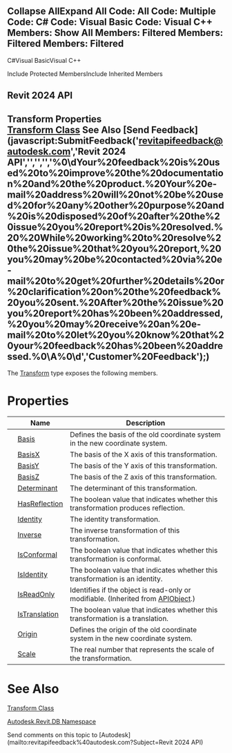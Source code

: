 ﻿

Collapse AllExpand All Code: All Code: Multiple Code: C# Code: Visual Basic Code: Visual C++  Members: Show All Members: Filtered Members: Filtered Members: Filtered   
---  
  
C#Visual BasicVisual C++

Include Protected MembersInclude Inherited Members

Revit 2024 API  
---  
Transform Properties  
[Transform Class](58dd01c8-b3fc-7142-e4f3-c524079a282d.md) See Also [Send Feedback](javascript:SubmitFeedback\('revitapifeedback@autodesk.com','Revit 2024 API','','','','%0\\dYour%20feedback%20is%20used%20to%20improve%20the%20documentation%20and%20the%20product.%20Your%20e-mail%20address%20will%20not%20be%20used%20for%20any%20other%20purpose%20and%20is%20disposed%20of%20after%20the%20issue%20you%20report%20is%20resolved.%20%20While%20working%20to%20resolve%20the%20issue%20that%20you%20report,%20you%20may%20be%20contacted%20via%20e-mail%20to%20get%20further%20details%20or%20clarification%20on%20the%20feedback%20you%20sent.%20After%20the%20issue%20you%20report%20has%20been%20addressed,%20you%20may%20receive%20an%20e-mail%20to%20let%20you%20know%20that%20your%20feedback%20has%20been%20addressed.%0\\A%0\\d','Customer%20Feedback'\);)  
---  
  
The [Transform](58dd01c8-b3fc-7142-e4f3-c524079a282d.md) type exposes the following members.

# Properties

|  | Name | Description |
| --- | --- | --- |
|  | [Basis](00944fa6-49d9-4564-9f55-c0f71fa14706.md) | Defines the basis of the old coordinate system in the new coordinate system. |
|  | [BasisX](ac4f8d40-cd21-a6ed-0366-61cb86edb757.md) | The basis of the X axis of this transformation. |
|  | [BasisY](dfae1c2b-d0fd-0b56-3610-b7055f4169d3.md) | The basis of the Y axis of this transformation. |
|  | [BasisZ](f0a5bbf5-41f2-ec36-80c4-207e9bae36d9.md) | The basis of the Z axis of this transformation. |
|  | [Determinant](4bf53ffc-c955-ad6c-a446-263cbb9e8b28.md) | The determinant of this transformation. |
|  | [HasReflection](dbdbb5b6-157a-9b89-b9ee-03cf1fe4d58f.md) | The boolean value that indicates whether this transformation produces reflection. |
|  | [Identity](2eb2a180-c7ef-a0c0-0fa4-baef2901c351.md) | The identity transformation. |
|  | [Inverse](10b30358-917f-31f3-d17e-24f64d157a68.md) | The inverse transformation of this transformation. |
|  | [IsConformal](e8d5bf2d-810b-5062-04c6-df09819dac47.md) | The boolean value that indicates whether this transformation is conformal. |
|  | [IsIdentity](67276072-ca45-6c26-a249-fa6804d13053.md) | The boolean value that indicates whether this transformation is an identity. |
|  | [IsReadOnly](d516bcd2-a3fd-a578-58f6-f1add979bd07.md) | Identifies if the object is read-only or modifiable. (Inherited from [APIObject](beb86ef5-39ad-3f0d-0cd9-0c929387a2bb.md).) |
|  | [IsTranslation](cc5067ec-8f08-a8cd-bdd9-88c10e17a08d.md) | The boolean value that indicates whether this transformation is a translation. |
|  | [Origin](9c67a7e5-c869-bfb9-c6fa-e5ac356868f0.md) | Defines the origin of the old coordinate system in the new coordinate system. |
|  | [Scale](767a8668-6153-b003-1027-e8a9de3b2f7d.md) | The real number that represents the scale of the transformation. |
  
# See Also

[Transform Class](58dd01c8-b3fc-7142-e4f3-c524079a282d.md)

[Autodesk.Revit.DB Namespace](87546ba7-461b-c646-cbb1-2cb8f5bff8b2.md)

Send comments on this topic to [Autodesk](mailto:revitapifeedback%40autodesk.com?Subject=Revit 2024 API)